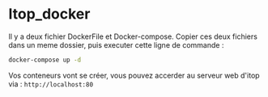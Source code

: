 # Itop_docker

Il y a deux fichier DockerFile et Docker-compose.
Copier ces deux fichiers dans un meme dossier, puis executer cette ligne de commande :
```bash
docker-compose up -d
```

Vos conteneurs vont se créer, vous pouvez accerder au serveur web d'itop via :
`http://localhost:80`
